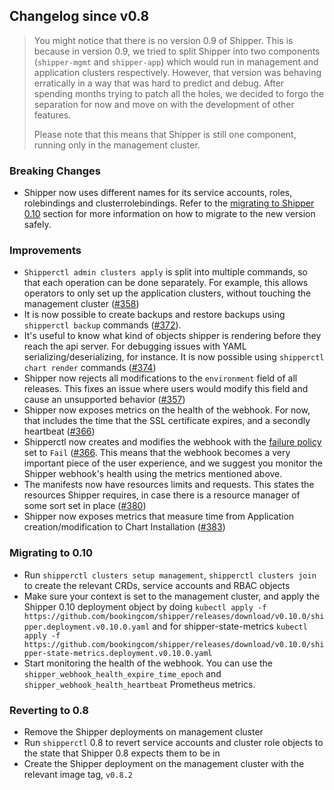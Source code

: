 ## Changelog since v0.8

> You might notice that there is no version 0.9 of Shipper. This is
> because in version 0.9, we tried to split Shipper into two components
> (`shipper-mgmt` and `shipper-app`) which would run in management and
> application clusters respectively. However, that version was behaving
> erratically in a way that was hard to predict and debug. After
> spending months trying to patch all the holes, we decided to forgo the
> separation for now and move on with the development of other features.
>
> Please note that this means that Shipper is still one component,
> running only in the management cluster.

### Breaking Changes

* Shipper now uses different names for its service accounts, roles,
  rolebindings and clusterrolebindings. Refer to the [migrating to Shipper 0.10][] 
  section for more information on how to migrate to
  the new version safely.

### Improvements

* `Shipperctl admin clusters apply` is split into multiple commands,
  so that each operation can be done separately. For example, this
  allows operators to only set up the application clusters, without
  touching the management cluster ([#358][])
* It is now possible to create backups and restore backups using 
  `shipperctl backup` commands ([#372][]).
* It's useful to know what kind of objects shipper is rendering before
  they reach the api server. For debugging issues with YAML
  serializing/deserializing, for instance. 
  It is now possible using `shipperctl chart render` commands ([#374][])
* Shipper now rejects all modifications to the `environment` field of
  all releases. This fixes an issue where users would modify this
  field and cause an unsupported behavior ([#357][])
* Shipper now exposes metrics on the health of the webhook. For now,
  that includes the time that the SSL certificate expires, and a secondly
  heartbeat ([#366][])
* Shipperctl now creates and modifies the webhook with the [failure
  policy][] set to `Fail` ([#366][]. This means that the webhook
  becomes a very important piece of the user experience, and we
  suggest you monitor the Shipper webhook's health using the metrics
  mentioned above.
* The manifests now have resources limits and requests. This states 
  the resources Shipper requires, in case there is a resource manager 
  of some sort set in place ([#380][])
* Shipper now exposes metrics that measure time from Application 
  creation/modification to Chart Installation ([#383][])

### Migrating to 0.10

- Run `shipperctl clusters setup management`, `shipperctl clusters
  join` to create the
  relevant CRDs, service accounts and RBAC objects
- Make sure your context is set to the management cluster, and apply
  the Shipper 0.10 deployment object by doing `kubectl apply
  -f
  https://github.com/bookingcom/shipper/releases/download/v0.10.0/shipper.deployment.v0.10.0.yaml`
  and for shipper-state-metrics `kubectl apply -f
  https://github.com/bookingcom/shipper/releases/download/v0.10.0/shipper-state-metrics.deployment.v0.10.0.yaml`
- Start monitoring the health of the webhook. You can use the
  `shipper_webhook_health_expire_time_epoch` and
  `shipper_webhook_health_heartbeat` Prometheus metrics.
  
### Reverting to 0.8

- Remove the Shipper deployments on management cluster
- Run `shipperctl` 0.8 to revert service accounts and cluster role objects
  to the state that Shipper 0.8
  expects them to be in
- Create the Shipper deployment on the management cluster with the
  relevant image tag, `v0.8.2`

[migrating to Shipper 0.10]: #Migrating-to-0.10
[#358]: https://github.com/bookingcom/shipper/pull/358
[#366]: https://github.com/bookingcom/shipper/pull/366
[#357]: https://github.com/bookingcom/shipper/pull/357
[#372]: https://github.com/bookingcom/shipper/pull/372
[#374]: https://github.com/bookingcom/shipper/pull/374
[#380]: https://github.com/bookingcom/shipper/pull/380
[#383]: https://github.com/bookingcom/shipper/pull/383
[failure policy]: https://kubernetes.io/docs/reference/access-authn-authz/extensible-admission-controllers/#failure-policy
